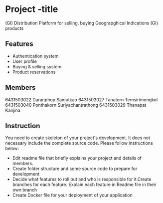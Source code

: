 # Project -title
(GI) Distribution Platform for selling, buying Geograpghical Indications (GI) products

## Features
- Authentication system
- User profile
- Buying & selling system
- Product reservations
## Members
6431503022 Daranphop Samutkao
6431503027 Tanatorn Temsirimongkol 
6431503040 Ponthakorn Suriyachantrathong
6431503029 Thanapat Kanjina


## Instruction
You need to create skeleton of your project's development. It does not necessary include the complete source code. Please follow instructions below:
- Edit readme file that briefly explains your project and details of members.​ 
- Create folder structure and some source code to prepare for development
- Decide what features to roll out and who is responsible for it.​ Create branches for each feature. Explain each feature in Readme file in their own branch​ 
- Create Docker file for your deployment of your application 
